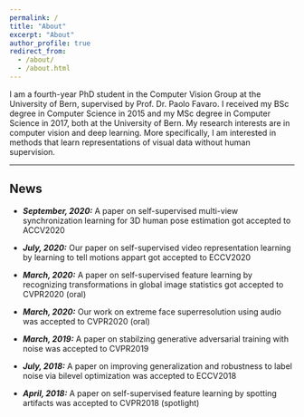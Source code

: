 ```yaml
---
permalink: /
title: "About"
excerpt: "About"
author_profile: true
redirect_from: 
  - /about/
  - /about.html
---
```


I am a fourth-year PhD student in the Computer Vision Group at the University of Bern, supervised by Prof. Dr. Paolo Favaro. I received my BSc degree in Computer Science in 2015 and my MSc degree in Computer Science in 2017, both at the University of Bern. My research interests are in computer vision and deep learning. More specifically, I am interested in methods that learn representations of visual data without human supervision.

---------

## News

* ***September, 2020:*** A paper on self-supervised multi-view synchronization learning for 3D human pose estimation got accepted to ACCV2020

* ***July, 2020:*** Our paper on self-supervised video representation learning by learning to tell motions appart got accepted to ECCV2020

* ***March, 2020:*** A paper on self-supervised feature learning by recognizing transformations in global image statistics got accepted to CVPR2020 (oral)

* ***March, 2020:*** Our work on extreme face superresolution using audio was accepted to CVPR2020 (oral)

* ***March, 2019:*** A paper on stabilzing generative adversarial training with noise was accepted to CVPR2019

* ***July, 2018:*** A paper on improving generalization and robustness to label noise via bilevel optimization was accepted to ECCV2018

* ***April, 2018:*** A paper on self-supervised feature learning by spotting artifacts was accepted to CVPR2018 (spotlight)

